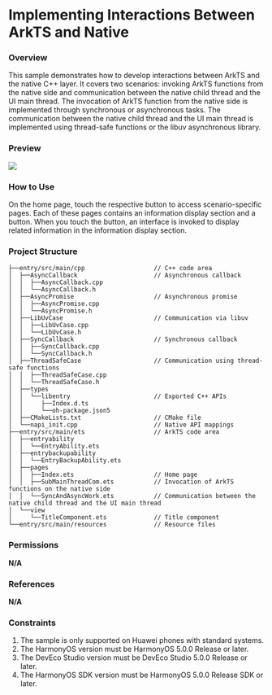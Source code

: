 # Implementing Interactions Between ArkTS and Native

### Overview

This sample demonstrates how to develop interactions between ArkTS and the native C++ layer. It covers two scenarios: invoking ArkTS functions from the native side and communication between the native child thread and the UI main thread. The invocation of ArkTS function from the native side is implemented through synchronous or asynchronous tasks. The communication between the native child thread and the UI main thread is implemented using thread-safe functions or the libuv asynchronous library.

### Preview

![](screenshots/device/native_case_en.gif)

### How to Use

On the home page, touch the respective button to access scenario-specific pages. Each of these pages contains an information display section and a button. When you touch the button, an interface is invoked to display related information in the information display section.

### Project Structure

```
├──entry/src/main/cpp                   // C++ code area
│  ├──AsyncCallback                     // Asynchronous callback
│  │  ├──AsyncCallback.cpp                
│  │  └──AsyncCallback.h  
│  ├──AsyncPromise                      // Asynchronous promise
│  │  ├──AsyncPromise.cpp                
│  │  └──AsyncPromise.h  
│  ├──LibUvCase                         // Communication via libuv
│  │  ├──LibUvCase.cpp                
│  │  └──LibUvCase.h  
│  ├──SyncCallback                      // Synchronous callback
│  │  ├──SyncCallback.cpp                
│  │  └──SyncCallback.h  
│  ├──ThreadSafeCase                    // Communication using thread-safe functions
│  │  ├──ThreadSafeCase.cpp                
│  │  └──ThreadSafeCase.h  
│  ├──types
│  │  └──libentry                       // Exported C++ APIs
│  │     ├──Index.d.ts                
│  │     └──oh-package.json5           
│  ├──CMakeLists.txt                    // CMake file 
│  └──napi_init.cpp                     // Native API mappings
├──entry/src/main/ets                   // ArkTS code area                  
│  ├──entryability        
│  │  └──EntryAbility.ets                                
│  ├──entrybackupability 
│  │  └──EntryBackupAbility.ets                           
│  ├──pages     
│  │  ├──Index.ets                      // Home page 
│  │  ├──SubMainThreadCom.ets           // Invocation of ArkTS functions on the native side 
│  │  └──SyncAndAsyncWork.ets           // Communication between the native child thread and the UI main thread           
│  └──view    
│     └──TitleComponent.ets             // Title component        
└──entry/src/main/resources             // Resource files
```

### Permissions

**N/A**

### References

**N/A**

### Constraints

1. The sample is only supported on Huawei phones with standard systems.
2. The HarmonyOS version must be HarmonyOS 5.0.0 Release or later.
3. The DevEco Studio version must be DevEco Studio 5.0.0 Release or later.
4. The HarmonyOS SDK version must be HarmonyOS 5.0.0 Release SDK or later.

